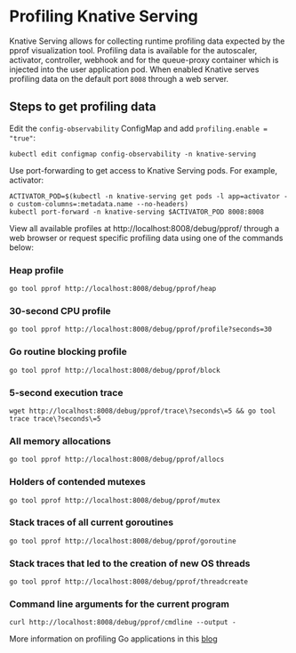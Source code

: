 # Profiling Knative Serving

Knative Serving allows for collecting runtime profiling data expected by the
pprof visualization tool. Profiling data is available for the autoscaler,
activator, controller, webhook and for the queue-proxy container which is
injected into the user application pod. When enabled Knative serves profiling
data on the default port `8008` through a web server.

## Steps to get profiling data

Edit the `config-observability` ConfigMap and add `profiling.enable = "true"`:

```shell
kubectl edit configmap config-observability -n knative-serving
```

Use port-forwarding to get access to Knative Serving pods. For example,
activator:

```shell
ACTIVATOR_POD=$(kubectl -n knative-serving get pods -l app=activator -o custom-columns=:metadata.name --no-headers)
kubectl port-forward -n knative-serving $ACTIVATOR_POD 8008:8008
```

View all available profiles at http://localhost:8008/debug/pprof/ through a web
browser or request specific profiling data using one of the commands below:

### Heap profile

```shell
go tool pprof http://localhost:8008/debug/pprof/heap
```

### 30-second CPU profile

```shell
go tool pprof http://localhost:8008/debug/pprof/profile?seconds=30
```

### Go routine blocking profile

```shell
go tool pprof http://localhost:8008/debug/pprof/block
```

### 5-second execution trace

```shell
wget http://localhost:8008/debug/pprof/trace\?seconds\=5 && go tool trace trace\?seconds\=5
```

### All memory allocations

```shell
go tool pprof http://localhost:8008/debug/pprof/allocs
```

### Holders of contended mutexes

```shell
go tool pprof http://localhost:8008/debug/pprof/mutex
```

### Stack traces of all current goroutines

```shell
go tool pprof http://localhost:8008/debug/pprof/goroutine
```

### Stack traces that led to the creation of new OS threads

```shell
go tool pprof http://localhost:8008/debug/pprof/threadcreate
```

### Command line arguments for the current program

```shell
curl http://localhost:8008/debug/pprof/cmdline --output -
```

More information on profiling Go applications in this
[blog](https://blog.golang.org/profiling-go-programs)
